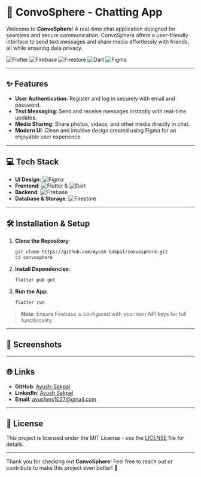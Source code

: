 # 💬 ConvoSphere - Chatting App

Welcome to **ConvoSphere**! A real-time chat application designed for seamless and secure communication. ConvoSphere offers a user-friendly interface to send text messages and share media effortlessly with friends, all while ensuring data privacy.

![Flutter](https://img.shields.io/badge/-Flutter-02569B?logo=flutter&logoColor=white)
![Firebase](https://img.shields.io/badge/-Firebase-FFCA28?logo=firebase&logoColor=black)
![Firestore](https://img.shields.io/badge/-Firestore-FF7139?logo=firebase&logoColor=white)
![Dart](https://img.shields.io/badge/-Dart-0175C2?logo=dart&logoColor=white)
![Figma](https://img.shields.io/badge/-Figma-F24E1E?logo=figma&logoColor=white)

---

## ✨ Features
- **User Authentication**: Register and log in securely with email and password.
- **Text Messaging**: Send and receive messages instantly with real-time updates.
- **Media Sharing**: Share photos, videos, and other media directly in chat.
- **Modern UI**: Clean and intuitive design created using Figma for an enjoyable user experience.

---

## 💻 Tech Stack

- **UI Design**: ![Figma](https://img.shields.io/badge/-Figma-F24E1E?logo=figma&logoColor=white)
- **Frontend**: ![Flutter](https://img.shields.io/badge/-Flutter-02569B?logo=flutter&logoColor=white) & ![Dart](https://img.shields.io/badge/-Dart-0175C2?logo=dart&logoColor=white)
- **Backend**: ![Firebase](https://img.shields.io/badge/-Firebase-FFCA28?logo=firebase&logoColor=black)
- **Database & Storage**: ![Firestore](https://img.shields.io/badge/-Firestore-FF7139?logo=firebase&logoColor=white)

---

## 🛠 Installation & Setup

1. **Clone the Repository**:
    ```bash
    git clone https://github.com/Ayush-Sakpal/convosphere.git
    cd convosphere
    ```

2. **Install Dependencies**:
    ```bash
    flutter pub get
    ```

3. **Run the App**:
    ```bash
    flutter run
    ```

> **Note**: Ensure Firebase is configured with your own API keys for full functionality.

---

## 📸 Screenshots



---

## 🌐 Links

- **GitHub**: [Ayush-Sakpal](https://github.com/Ayush-Sakpal/convosphere)
- **LinkedIn**: [Ayush Sakpal](https://linkedin.com/in/ayush-sakpal)
- **Email**: [ayushms1027@gmail.com](mailto:ayushms1027@gmail.com)

---

## 📝 License

This project is licensed under the MIT License - see the [LICENSE](LICENSE) file for details.

---

Thank you for checking out **ConvoSphere**! Feel free to reach out or contribute to make this project even better! 🚀
